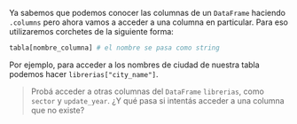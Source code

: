 Ya sabemos que podemos conocer las columnas de un `DataFrame` haciendo `.columns` pero ahora vamos a acceder a una columna en particular. Para eso utilizaremos corchetes de la siguiente forma: 

```python
tabla[nombre_columna] # el nombre se pasa como string
```

Por ejemplo, para acceder a los nombres de ciudad de nuestra tabla podemos hacer `librerias["city_name"]`. 

> Probá acceder a otras columnas del `DataFrame` `librerias`, como `sector` y `update_year`. ¿Y qué pasa si intentás acceder a una columna que no existe? 

